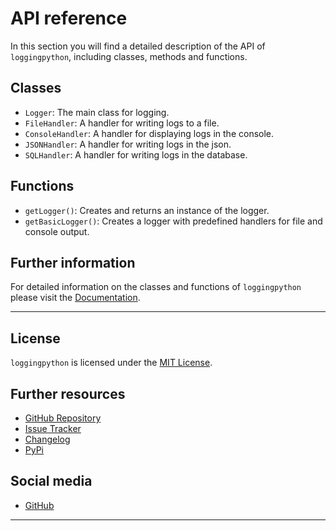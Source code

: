 # API reference

In this section you will find a detailed description of the API of `loggingpython`, including classes, methods and functions.

## Classes

- `Logger`: The main class for logging.
- `FileHandler`: A handler for writing logs to a file.
- `ConsoleHandler`: A handler for displaying logs in the console.
- `JSONHandler`: A handler for writing logs in the json.
- `SQLHandler`: A handler for writing logs in the database.

## Functions

- `getLogger()`: Creates and returns an instance of the logger.
- `getBasicLogger()`: Creates a logger with predefined handlers for file and console output.

## Further information

For detailed information on the classes and functions of `loggingpython` please visit the [Documentation](https://github.com/loggingpython-Community/loggingpython/docs).

---

## License

`loggingpython` is licensed under the [MIT License](https://opensource.org/licenses/MIT).

## Further resources

- [GitHub Repository](https://github.com/loggingpython-Community/loggingpython)
- [Issue Tracker](https://github.com/loggingpython-Community/loggingpython/issues)
- [Changelog](https://github.com/loggingpython-Community/loggingpython/blob/main/CHANGELOG.md)
- [PyPi](https://pypi.org/project/loggingpython/)

## Social media

- [GitHub](https://github.com/loggingpython-Community)

---